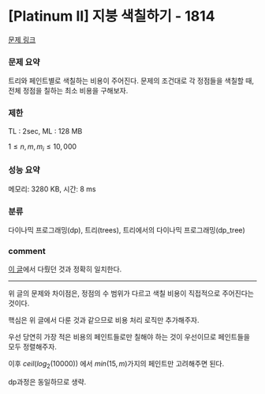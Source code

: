 
# [Platinum II] 지붕 색칠하기 - 1814

[문제 링크](https://www.acmicpc.net/problem/1814)

### 문제 요약

<p> 트리와 페인트별로 색칠하는 비용이 주어진다. 문제의 조건대로 각 정점들을 색칠할 때, 전체 정점을 칠하는 최소 비용을 구해보자. </p>

### 제한

TL : 2sec, ML : 128 MB

$1 ≤ n, m, m_i ≤ 10,000$

### 성능 요약

메모리: 3280 KB, 시간: 8 ms

### 분류

다이나믹 프로그래밍(dp), 트리(trees), 트리에서의 다이나믹 프로그래밍(dp_tree)

### comment

[이 글](https://github.com/pill27211/Baekjoon/tree/main/Platinum/DP/1693_%ED%8A%B8%EB%A6%AC%20%EC%83%89%EC%B9%A0%ED%95%98%EA%B8%B0)에서 다뤘던 것과 정확히 일치한다.

-----------------------------------------------------------------------------------------------------------------------------------------------------------------------

위 글의 문제와 차이점은, 정점의 수 범위가 다르고 색칠 비용이 직접적으로 주어진다는 것이다.

핵심은 위 글에서 다룬 것과 같으므로 비용 처리 로직만 추가해주자.

우선 당연히 가장 적은 비용의 페인트들로만 칠해야 하는 것이 우선이므로 페인트들을 모두 정렬해주자.

이후 $ceil(log_2(10000))$ 에서 $min(15, m)$가지의 페인트만 고려해주면 된다.

dp과정은 동일하므로 생략.
